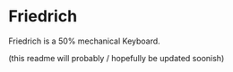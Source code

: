 # Friedrich

Friedrich is a 50% mechanical Keyboard. 

(this readme will probably / hopefully be updated soonish)
